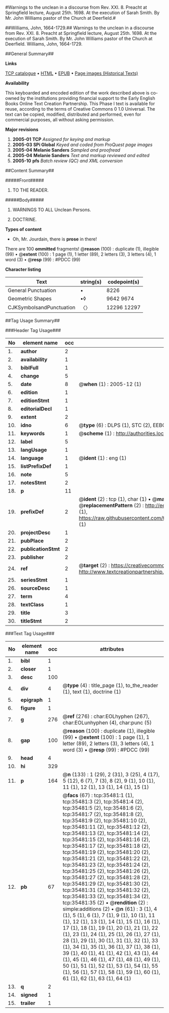 #Warnings to the unclean in a discourse from Rev. XXI. 8. Preacht at Springfield lecture, August 25th. 1698. At the execution of Sarah Smith. By Mr. John Williams pastor of the Church at Deerfield.#

##Williams, John, 1664-1729.##
Warnings to the unclean in a discourse from Rev. XXI. 8. Preacht at Springfield lecture, August 25th. 1698. At the execution of Sarah Smith. By Mr. John Williams pastor of the Church at Deerfield.
Williams, John, 1664-1729.

##General Summary##

**Links**

[TCP catalogue](http://www.ota.ox.ac.uk/tcp/)  • 
[HTML](http://tei.it.ox.ac.uk/tcp/Texts-HTML/free/A66/A66437.html)  • 
[EPUB](http://tei.it.ox.ac.uk/tcp/Texts-EPUB/free/A66/A66437.epub) • 
[Page images (Historical Texts)](https://data.historicaltexts.jisc.ac.uk/view?pubId=eebo-99831019e&pageId=eebo-99831019e-35481-1)

**Availability**

This keyboarded and encoded edition of the
	       work described above is co-owned by the institutions
	       providing financial support to the Early English Books
	       Online Text Creation Partnership. This Phase I text is
	       available for reuse, according to the terms of Creative
	       Commons 0 1.0 Universal. The text can be copied,
	       modified, distributed and performed, even for
	       commercial purposes, all without asking permission.

**Major revisions**

1. __2005-01__ __TCP__ *Assigned for keying and markup*
1. __2005-03__ __SPi Global__ *Keyed and coded from ProQuest page images*
1. __2005-04__ __Melanie Sanders__ *Sampled and proofread*
1. __2005-04__ __Melanie Sanders__ *Text and markup reviewed and edited*
1. __2005-10__ __pfs__ *Batch review (QC) and XML conversion*

##Content Summary##

#####Front#####

1. TO THE READER.

#####Body#####

1. WARNINGS TO ALL Unclean Persons.

1. DOCTRINE.

**Types of content**

  * Oh, Mr. Jourdain, there is **prose** in there!

There are 100 **ommitted** fragments! 
 @__reason__ (100) : duplicate (1), illegible (99)  •  @__extent__ (100) : 1 page (1), 1 letter (89), 2 letters (3), 3 letters (4), 1 word (3)  •  @__resp__ (99) : #PDCC (99)

**Character listing**


|Text|string(s)|codepoint(s)|
|---|---|---|
|General Punctuation|•|8226|
|Geometric Shapes|▪◊|9642 9674|
|CJKSymbolsandPunctuation|〈〉|12296 12297|

##Tag Usage Summary##

###Header Tag Usage###

|No|element name|occ|attributes|
|---|---|---|---|
|1.|__author__|2||
|2.|__availability__|1||
|3.|__biblFull__|1||
|4.|__change__|5||
|5.|__date__|8| @__when__ (1) : 2005-12 (1)|
|6.|__edition__|1||
|7.|__editionStmt__|1||
|8.|__editorialDecl__|1||
|9.|__extent__|2||
|10.|__idno__|6| @__type__ (6) : DLPS (1), STC (2), EEBO-CITATION (1), PROQUEST (1), VID (1)|
|11.|__keywords__|1| @__scheme__ (1) : http://authorities.loc.gov/ (1)|
|12.|__label__|5||
|13.|__langUsage__|1||
|14.|__language__|1| @__ident__ (1) : eng (1)|
|15.|__listPrefixDef__|1||
|16.|__note__|5||
|17.|__notesStmt__|2||
|18.|__p__|11||
|19.|__prefixDef__|2| @__ident__ (2) : tcp (1), char (1)  •  @__matchPattern__ (2) : ([0-9\-]+):([0-9IVX]+) (1), (.+) (1)  •  @__replacementPattern__ (2) : http://eebo.chadwyck.com/downloadtiff?vid=$1&page=$2 (1), https://raw.githubusercontent.com/textcreationpartnership/Texts/master/tcpchars.xml#$1 (1)|
|20.|__projectDesc__|1||
|21.|__pubPlace__|2||
|22.|__publicationStmt__|2||
|23.|__publisher__|2||
|24.|__ref__|2| @__target__ (2) : https://creativecommons.org/publicdomain/zero/1.0/ (1), http://www.textcreationpartnership.org/docs/. (1)|
|25.|__seriesStmt__|1||
|26.|__sourceDesc__|1||
|27.|__term__|4||
|28.|__textClass__|1||
|29.|__title__|3||
|30.|__titleStmt__|2||


###Text Tag Usage###

|No|element name|occ|attributes|
|---|---|---|---|
|1.|__bibl__|1||
|2.|__closer__|1||
|3.|__desc__|100||
|4.|__div__|4| @__type__ (4) : title_page (1), to_the_reader (1), text (1), doctrine (1)|
|5.|__epigraph__|1||
|6.|__figure__|1||
|7.|__g__|276| @__ref__ (276) : char:EOLhyphen (267), char:EOLunhyphen (4), char:punc (5)|
|8.|__gap__|100| @__reason__ (100) : duplicate (1), illegible (99)  •  @__extent__ (100) : 1 page (1), 1 letter (89), 2 letters (3), 3 letters (4), 1 word (3)  •  @__resp__ (99) : #PDCC (99)|
|9.|__head__|4||
|10.|__hi__|329||
|11.|__p__|164| @__n__ (133) : 1 (29), 2 (31), 3 (25), 4 (17), 5 (12), 6 (7), 7 (3), 8 (2), 9 (1), 10 (1), 11 (1), 12 (1), 13 (1), 14 (1), 15 (1)|
|12.|__pb__|67| @__facs__ (67) : tcp:35481:1 (1), tcp:35481:3 (2), tcp:35481:4 (2), tcp:35481:5 (2), tcp:35481:6 (2), tcp:35481:7 (2), tcp:35481:8 (2), tcp:35481:9 (2), tcp:35481:10 (2), tcp:35481:11 (2), tcp:35481:12 (2), tcp:35481:13 (2), tcp:35481:14 (2), tcp:35481:15 (2), tcp:35481:16 (2), tcp:35481:17 (2), tcp:35481:18 (2), tcp:35481:19 (2), tcp:35481:20 (2), tcp:35481:21 (2), tcp:35481:22 (2), tcp:35481:23 (2), tcp:35481:24 (2), tcp:35481:25 (2), tcp:35481:26 (2), tcp:35481:27 (2), tcp:35481:28 (2), tcp:35481:29 (2), tcp:35481:30 (2), tcp:35481:31 (2), tcp:35481:32 (2), tcp:35481:33 (2), tcp:35481:34 (2), tcp:35481:35 (2)  •  @__rendition__ (2) : simple:additions (2)  •  @__n__ (61) : 3 (1), 4 (1), 5 (1), 6 (1), 7 (1), 9 (1), 10 (1), 11 (1), 12 (1), 13 (1), 14 (1), 15 (1), 16 (1), 17 (1), 18 (1), 19 (1), 20 (1), 21 (1), 22 (1), 23 (1), 24 (1), 25 (1), 26 (1), 27 (1), 28 (1), 29 (1), 30 (1), 31 (1), 32 (1), 33 (1), 34 (1), 35 (1), 36 (1), 37 (1), 38 (1), 39 (1), 40 (1), 41 (1), 42 (1), 43 (1), 44 (1), 45 (1), 46 (1), 47 (1), 48 (1), 49 (1), 50 (1), 51 (1), 52 (1), 53 (1), 54 (1), 55 (1), 56 (1), 57 (1), 58 (1), 59 (1), 60 (1), 61 (1), 62 (1), 63 (1), 64 (1)|
|13.|__q__|2||
|14.|__signed__|1||
|15.|__trailer__|1||

